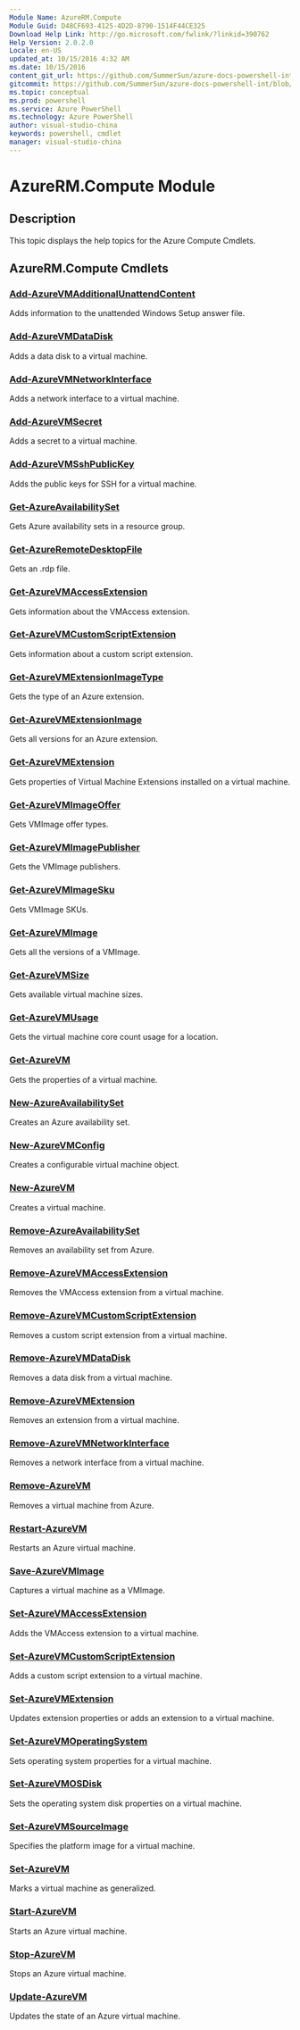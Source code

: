 ```yaml
---
Module Name: AzureRM.Compute
Module Guid: D48CF693-4125-4D2D-8790-1514F44CE325
Download Help Link: http://go.microsoft.com/fwlink/?linkid=390762
Help Version: 2.0.2.0
Locale: en-US
updated_at: 10/15/2016 4:32 AM
ms.date: 10/15/2016
content_git_url: https://github.com/SummerSun/azure-docs-powershell-int/blob/master/azureps-cmdlets-docs/ResourceManager/AzureRM.Compute/v0.9.8/CmdletMDs/AzureRM.Compute.md
gitcommit: https://github.com/SummerSun/azure-docs-powershell-int/blob/1bfd8e268acfc1799ad3f17c5a982578f54443cf/azureps-cmdlets-docs/ResourceManager/AzureRM.Compute/v0.9.8/CmdletMDs/AzureRM.Compute.md
ms.topic: conceptual
ms.prod: powershell
ms.service: Azure PowerShell
ms.technology: Azure PowerShell
author: visual-studio-china
keywords: powershell, cmdlet
manager: visual-studio-china
---
```


# AzureRM.Compute Module
## Description
This topic displays the help topics for the Azure Compute Cmdlets.

## AzureRM.Compute Cmdlets
### [Add-AzureVMAdditionalUnattendContent](Add-AzureVMAdditionalUnattendContent.md)
Adds information to the unattended Windows Setup answer file.


### [Add-AzureVMDataDisk](Add-AzureVMDataDisk.md)
Adds a data disk to a virtual machine.


### [Add-AzureVMNetworkInterface](Add-AzureVMNetworkInterface.md)
Adds a network interface to a virtual machine.


### [Add-AzureVMSecret](Add-AzureVMSecret.md)
Adds a secret to a virtual machine.


### [Add-AzureVMSshPublicKey](Add-AzureVMSshPublicKey.md)
Adds the public keys for SSH for a virtual machine.


### [Get-AzureAvailabilitySet](Get-AzureAvailabilitySet.md)
Gets Azure availability sets in a resource group.


### [Get-AzureRemoteDesktopFile](Get-AzureRemoteDesktopFile.md)
Gets an .rdp file.


### [Get-AzureVMAccessExtension](Get-AzureVMAccessExtension.md)
Gets information about the VMAccess extension.


### [Get-AzureVMCustomScriptExtension](Get-AzureVMCustomScriptExtension.md)
Gets information about a custom script extension.

### [Get-AzureVMExtensionImageType](Get-AzureVMExtensionImageType.md)
Gets the type of an Azure extension.


### [Get-AzureVMExtensionImage](Get-AzureVMExtensionImage.md)
Gets all versions for an Azure extension.


### [Get-AzureVMExtension](Get-AzureVMExtension.md)
Gets properties of Virtual Machine Extensions installed on a virtual machine.

### [Get-AzureVMImageOffer](Get-AzureVMImageOffer.md)
Gets VMImage offer types.


### [Get-AzureVMImagePublisher](Get-AzureVMImagePublisher.md)
Gets the VMImage publishers.


### [Get-AzureVMImageSku](Get-AzureVMImageSku.md)
Gets VMImage SKUs.


### [Get-AzureVMImage](Get-AzureVMImage.md)
Gets all the versions of a VMImage.


### [Get-AzureVMSize](Get-AzureVMSize.md)
Gets available virtual machine sizes.


### [Get-AzureVMUsage](Get-AzureVMUsage.md)
Gets the virtual machine core count usage for a location.


### [Get-AzureVM](Get-AzureVM.md)
Gets the properties of a virtual machine.


### [New-AzureAvailabilitySet](New-AzureAvailabilitySet.md)
Creates an Azure availability set.


### [New-AzureVMConfig](New-AzureVMConfig.md)
Creates a configurable virtual machine object.


### [New-AzureVM](New-AzureVM.md)
Creates a virtual machine.


### [Remove-AzureAvailabilitySet](Remove-AzureAvailabilitySet.md)
Removes an availability set from Azure.


### [Remove-AzureVMAccessExtension](Remove-AzureVMAccessExtension.md)
Removes the VMAccess extension from a virtual machine.


### [Remove-AzureVMCustomScriptExtension](Remove-AzureVMCustomScriptExtension.md)
Removes a custom script extension from a virtual machine.


### [Remove-AzureVMDataDisk](Remove-AzureVMDataDisk.md)
Removes a data disk from a virtual machine.


### [Remove-AzureVMExtension](Remove-AzureVMExtension.md)
Removes an extension from a virtual machine.


### [Remove-AzureVMNetworkInterface](Remove-AzureVMNetworkInterface.md)
Removes a network interface from a virtual machine.


### [Remove-AzureVM](Remove-AzureVM.md)
Removes a virtual machine from Azure.


### [Restart-AzureVM](Restart-AzureVM.md)
Restarts an Azure virtual machine.


### [Save-AzureVMImage](Save-AzureVMImage.md)
Captures a virtual machine as a VMImage.


### [Set-AzureVMAccessExtension](Set-AzureVMAccessExtension.md)
Adds the VMAccess extension to a virtual machine.


### [Set-AzureVMCustomScriptExtension](Set-AzureVMCustomScriptExtension.md)
Adds a custom script extension to a virtual machine.


### [Set-AzureVMExtension](Set-AzureVMExtension.md)
Updates extension properties or adds an extension to a virtual machine.


### [Set-AzureVMOperatingSystem](Set-AzureVMOperatingSystem.md)
Sets operating system properties for a virtual machine.


### [Set-AzureVMOSDisk](Set-AzureVMOSDisk.md)
Sets the operating system disk properties on a virtual machine.


### [Set-AzureVMSourceImage](Set-AzureVMSourceImage.md)
Specifies the platform image for a virtual machine.


### [Set-AzureVM](Set-AzureVM.md)
Marks a virtual machine as generalized.


### [Start-AzureVM](Start-AzureVM.md)
Starts an Azure virtual machine.


### [Stop-AzureVM](Stop-AzureVM.md)
Stops an Azure virtual machine.


### [Update-AzureVM](Update-AzureVM.md)
Updates the state of an Azure virtual machine.



